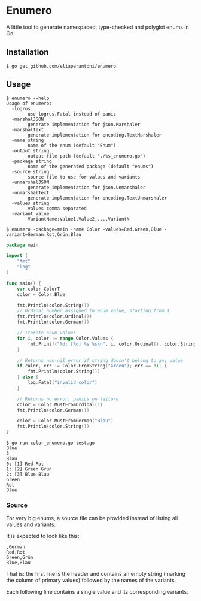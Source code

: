 # Enumero
A little tool to generate namespaced, type-checked and polyglot enums in Go.

## Installation
```shell
$ go get github.com/eliaperantoni/enumero
```

## Usage
```shell
$ enumero --help
Usage of enumero:
  -logrus
        use logrus.Fatal instead of panic
  -marshalJSON
        generate implementation for json.Marshaler
  -marshalText
        generate implementation for encoding.TextMarshaler
  -name string
        name of the enum (default "Enum")
  -output string
        output file path (default "./%s_enumero.go")
  -package string
        name of the generated package (default "enums")
  -source string
        source file to use for values and variants
  -unmarshalJSON
        generate implementation for json.Unmarshaler
  -unmarshalText
        generate implementation for encoding.TextUnmarshaler
  -values string
        values comma separated
  -variant value
        VariantName:Value1,Value2,...,VariantN
```

```shell
$ enumero -package=main -name Color -values=Red,Green,Blue -variant=German:Rot,Grün,Blau
```

```go
package main

import (
	"fmt"
	"log"
)

func main() {
	var color ColorT
	color = Color.Blue

	fmt.Println(color.String())
	// Ordinal number assigned to enum value, starting from 1
	fmt.Println(color.Ordinal())
	fmt.Println(color.German())

	// Iterate enum values
	for i, color := range Color.Values {
		fmt.Printf("%d: [%d] %s %s\n", i, color.Ordinal(), color.String(), color.German())
	}

	// Returns non-nil error if string doesn't belong to any value
	if color, err := Color.FromString("Green"); err == nil {
		fmt.Println(color.String())
	} else {
		log.Fatal("invalid color")
	}

	// Returns no error, panics on failure
	color = Color.MustFromOrdinal(1)
	fmt.Println(color.German())

	color = Color.MustFromGerman("Blau")
	fmt.Println(color.String())
}

```

```shell
$ go run color_enumero.go test.go 
Blue
3
Blau
0: [1] Red Rot
1: [2] Green Grün
2: [3] Blue Blau
Green
Rot
Blue
```

### Source
For very big enums, a source file can be provided instead of listing all values and variants.

It is expected to look like this:

```
,German
Red,Rot
Green,Grün
Blue,Blau
```

That is: the first line is the header and contains an empty string (marking the column of primary values) followed by
the names of the variants.

Each following line contains a single value and its corresponding variants.
